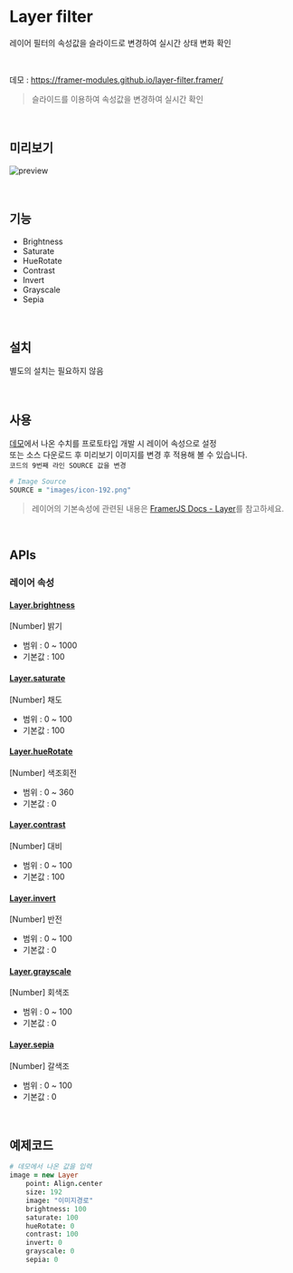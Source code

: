 # Layer filter
레이어 필터의 속성값을 슬라이드로 변경하여 실시간 상태 변화 확인

<br/>

데모 : https://framer-modules.github.io/layer-filter.framer/   
> 슬라이드를 이용하여 속성값을 변경하여 실시간 확인   

<br/>

## 미리보기
![preview](screenrecord.gif)  

<br/>

## 기능
- Brightness
- Saturate
- HueRotate
- Contrast
- Invert
- Grayscale
- Sepia

<br/>

## 설치
별도의 설치는 필요하지 않음

<br/>

## 사용
[데모](https://framer-modules.github.io/layer-filter.framer/)에서 나온 수치를 프로토타입 개발 시 레이어 속성으로 설정  
또는 소스 다운로드 후 미리보기 이미지를 변경 후 적용해 볼 수 있습니다.  
`코드의 9번째 라인 SOURCE 값을 변경`  
```coffeescript
# Image Source
SOURCE = "images/icon-192.png"
```

> 레이어의 기본속성에 관련된 내용은 [FramerJS Docs - Layer](https://framer.com/docs/#layer.layer)를 참고하세요.  

<br/>

## APIs
### 레이어 속성
#### [Layer.brightness](https://framer.com/docs/#layer.brightness)
[Number] 밝기  
- 범위 : 0 ~ 1000
- 기본값 : 100  

#### [Layer.saturate](https://framer.com/docs/#layer.saturate)
[Number] 채도  
- 범위 : 0 ~ 100
- 기본값 : 100  

#### [Layer.hueRotate](https://framer.com/docs/#layer.hueRotate)
[Number] 색조회전  
- 범위 : 0 ~ 360
- 기본값 : 0  

#### [Layer.contrast](https://framer.com/docs/#layer.contrast)
[Number] 대비  
- 범위 : 0 ~ 100
- 기본값 : 100  

#### [Layer.invert](https://framer.com/docs/#layer.invert)
[Number] 반전
- 범위 : 0 ~ 100
- 기본값 : 0

#### [Layer.grayscale](https://framer.com/docs/#layer.grayscale)
[Number] 회색조
- 범위 : 0 ~ 100
- 기본값 : 0  

#### [Layer.sepia](https://framer.com/docs/#layer.sepia)
[Number] 갈색조
- 범위 : 0 ~ 100
- 기본값 : 0  

<br/>

## 예제코드
```coffeescript
# 데모에서 나온 값을 입력
image = new Layer
    point: Align.center
    size: 192
    image: "이미지경로"
    brightness: 100
    saturate: 100
    hueRotate: 0
    contrast: 100
    invert: 0
    grayscale: 0
    sepia: 0
```
